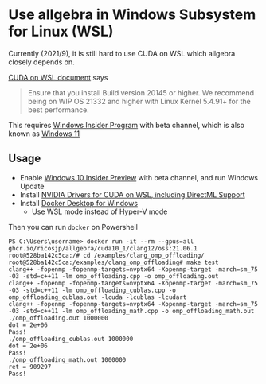 Use allgebra in Windows Subsystem for Linux (WSL)
=================================================

Currently (2021/9), it is still hard to use CUDA on WSL which allgebra closely depends on.

[CUDA on WSL document](https://docs.nvidia.com/cuda/wsl-user-guide/index.html) says
> Ensure that you install Build version 20145 or higher. We recommend being on WIP OS 21332 and higher with Linux Kernel 5.4.91+ for the best performance.

This requires [Windows Insider Program][WIP] with beta channel, which is also known as [Windows 11](https://www.microsoft.com/en-us/windows/)

[WIP]: https://insider.windows.com/en-us/getting-started

Usage
------

- Enable [Windows 10 Insider Preview][WIP] with beta channel, and run Windows Update
- Install [NVIDIA Drivers for CUDA on WSL, including DirectML Support](https://developer.nvidia.com/cuda/wsl/download)
- Install [Docker Desktop for Windows](https://hub.docker.com/editions/community/docker-ce-desktop-windows)
  - Use WSL mode instead of Hyper-V mode

Then you can run `docker` on Powershell

```
PS C:\Users\username> docker run -it --rm --gpus=all ghcr.io/ricosjp/allgebra/cuda10_1/clang12/oss:21.06.1
root@528ba142c5ca:/# cd /examples/clang_omp_offloading/
root@528ba142c5ca:/examples/clang_omp_offloading# make test
clang++ -fopenmp -fopenmp-targets=nvptx64 -Xopenmp-target -march=sm_75 -O3 -std=c++11 -lm omp_offloading.cpp -o omp_offloading.out
clang++ -fopenmp -fopenmp-targets=nvptx64 -Xopenmp-target -march=sm_75 -O3 -std=c++11 -lm omp_offloading_cublas.cpp -o omp_offloading_cublas.out -lcuda -lcublas -lcudart
clang++ -fopenmp -fopenmp-targets=nvptx64 -Xopenmp-target -march=sm_75 -O3 -std=c++11 -lm omp_offloading_math.cpp -o omp_offloading_math.out
./omp_offloading.out 1000000
dot = 2e+06
Pass!
./omp_offloading_cublas.out 1000000
dot = 2e+06
Pass!
./omp_offloading_math.out 1000000
ret = 909297
Pass!
```
